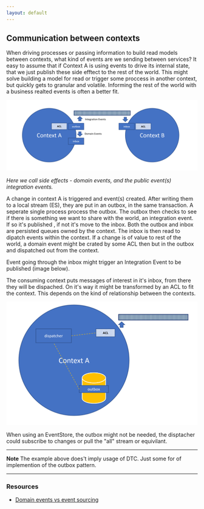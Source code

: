 ```yaml
---
layout: default
---
```


## Communication between contexts

When driving processes or passing information to build read models between contexts, what kind of events are we sending between services?
It easy to assume that if Context A is using events to drive its internal state, that we just publish these side efftect to the rest of the world. This might solve building a model for read or trigger some proccess in another context, but quickly gets to granular and volatile. Informing the rest of the world with a business realted events is often a better fit.

![Context to context communication](assets/context_to_context.png)

*Here we call side effects - domain events, and the public event(s) integration events.*

A change in context A is triggered and event(s) created. After writing them to a local stream (ES), they are put in an outbox, in the same transaction. A seperate single process process the outbox. The outbox then checks to see if there is something we want to share with the world, an integration event. If so it's published , if not it's move to the inbox. Both the outbox and inbox are persisted queues owned by the context. The inbox is then read to dipatch events within the context. If a change is of value to rest of the world, a domain event might be crated by some ACL then but in the outbox and dispatched out from the context.

Event going through the inbox might trigger an Integration Event to be published (image below).

The consuming context puts messages of interest in it's inbox, from there they will be dispached. On it's way it might be transformed by an ACL to fit the context. This depends on the kind of relationship between the contexts.

![Context to context communication](assets/context_outbox_dispatcher.png)
        
When using an EventStore, the outbox might not be needed, the disptacher could subscribe to changes or pull the "all" stream or equivilant. 

---

**Note** The example above does't imply usage of DTC. Just some for of implemention of the outbox pattern.



---

### Resources

* [Domain events vs event sourcing](https://www.innoq.com/en/blog/domain-events-versus-event-sourcing/)